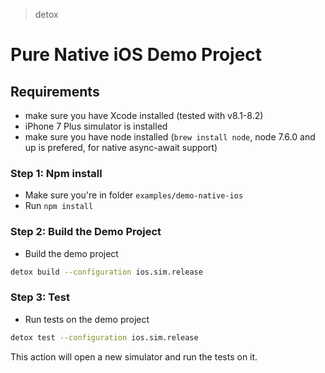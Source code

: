 > detox

# Pure Native iOS Demo Project

## Requirements

* make sure you have Xcode installed (tested with v8.1-8.2)
* iPhone 7 Plus simulator is installed
* make sure you have node installed (`brew install node`, node 7.6.0 and up is prefered, for native async-await support)

### Step 1: Npm install
* Make sure you're in folder `examples/demo-native-ios`
* Run `npm install`

### Step 2: Build the Demo Project
* Build the demo project
 
 ```sh
 detox build --configuration ios.sim.release
 ```
 
### Step 3: Test
* Run tests on the demo project
 
 ```sh
 detox test --configuration ios.sim.release
 ```
 This action will open a new simulator and run the tests on it.